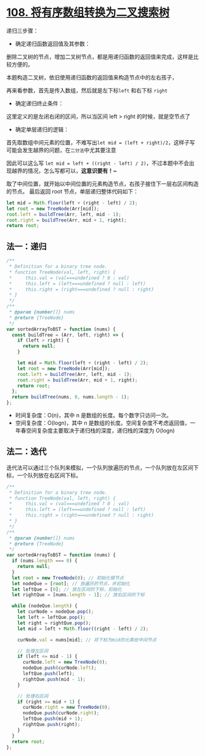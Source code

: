 <!--
 * @Description: 将有序数组转换为二叉搜索树
 * @author: kelly
 * @Date: 2024-03-26 18:59:28
 * @LastEditTime: 2024-03-26 19:02:12
-->

# [108. 将有序数组转换为二叉搜索树](https://leetcode.cn/problems/convert-sorted-array-to-binary-search-tree/description/?envType=study-plan-v2&envId=top-100-liked)

递归三步骤：

- 确定递归函数返回值及其参数：

删除二叉树的节点，增加二叉树节点，都是用递归函数的返回值来完成，这样是比较方便的。

本题构造二叉树，依旧使用递归函数的返回值来构造节点中的左右孩子，

再来看参数，首先是传入数组，然后就是左下标`left` 和右下标 `right`

- 确定递归终止条件：

这里定义的是左闭右闭的区间，所以当区间 left > right 的时候，就是空节点了

- 确定单层递归的逻辑：

首先取数组中间元素的位置，不难写出`let mid = (left + right)/2`，这样子写可能会发生越界的问题，在`二分法`中尤其要注意

因此可以这么写 `let mid = left + ((right - left) / 2)`，不过本题中不会出现越界的情况，怎么写都可以，**这意识要有！~**

取了中间位置，就开始以中间位置的元素构造节点，右孩子接住下一层右区间构造的节点。
最后返回 root 节点，单层递归整体代码如下：

```js
let mid = Math.floor(left + (right - left) / 2);
let root = new TreeNode(Arr[mid]);
root.left = buildTree(Arr, left, mid - 1);
root.right = buildTree(Arr, mid + 1, right);
return root;
```

## 法一：递归

```js
/**
 * Definition for a binary tree node.
 * function TreeNode(val, left, right) {
 *     this.val = (val===undefined ? 0 : val)
 *     this.left = (left===undefined ? null : left)
 *     this.right = (right===undefined ? null : right)
 * }
 */
/**
 * @param {number[]} nums
 * @return {TreeNode}
 */
var sortedArrayToBST = function (nums) {
  const buildTree = (Arr, left, right) => {
    if (left > right) {
      return null;
    }

    let mid = Math.floor(left + (right - left) / 2);
    let root = new TreeNode(Arr[mid]);
    root.left = buildTree(Arr, left, mid - 1);
    root.right = buildTree(Arr, mid + 1, right);
    return root;
  };
  return buildTree(nums, 0, nums.length - 1);
};
```

- 时间复杂度：O(n)，其中 n 是数组的长度。每个数字只访问一次。
- 空间复杂度：O(logn)，其中 n 是数组的长度。空间复杂度不考虑返回值，一年春空间复杂度主要取决于递归栈的深度，递归栈的深度为 O(logn)

## 法二：迭代

迭代法可以通过三个队列来模拟，一个队列放遍历的节点，一个队列放在左区间下标，一个队列放在右区间下标。

```js
/**
 * Definition for a binary tree node.
 * function TreeNode(val, left, right) {
 *     this.val = (val===undefined ? 0 : val)
 *     this.left = (left===undefined ? null : left)
 *     this.right = (right===undefined ? null : right)
 * }
 */
/**
 * @param {number[]} nums
 * @return {TreeNode}
 */
var sortedArrayToBST = function (nums) {
  if (nums.length === 0) {
    return null;
  }
  let root = new TreeNode(0); // 初始化根节点
  let nodeQue = [root]; // 放遍历的节点，并初始化
  let leftQue = [0]; // 放左区间的下标，初始化
  let rightQue = [nums.length - 1]; // 放右区间的下标

  while (nodeQue.length) {
    let curNode = nodeQue.pop();
    let left = leftQue.pop();
    let right = rightQue.pop();
    let mid = left + Math.floor((right - left) / 2);

    curNode.val = nums[mid]; // 将下标为mid的元素给中间节点

    // 处理左区间
    if (left <= mid - 1) {
      curNode.left = new TreeNode(0);
      nodeQue.push(curNode.left);
      leftQue.push(left);
      rightQue.push(mid - 1);
    }

    // 处理右区间
    if (right >= mid + 1) {
      curNode.right = new TreeNode(0);
      nodeQue.push(curNode.right);
      leftQue.push(mid + 1);
      rightQue.push(right);
    }
  }
  return root;
};
```
